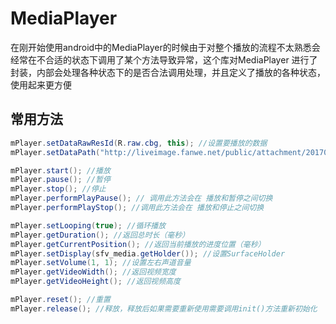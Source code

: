 # MediaPlayer
在刚开始使用android中的MediaPlayer的时候由于对整个播放的流程不太熟悉会经常在不合适的状态下调用了某个方法导致异常，这个库对MediaPlayer
进行了封装，内部会处理各种状态下的是否合法调用处理，并且定义了播放的各种状态，使用起来更方便

## 常用方法
```java
mPlayer.setDataRawResId(R.raw.cbg, this); //设置要播放的数据
mPlayer.setDataPath("http://liveimage.fanwe.net/public/attachment/201707/31/14/597ed39b46c5a.mp4"); //设置在线视频地址或者本地文件路径

mPlayer.start(); //播放
mPlayer.pause(); //暂停
mPlayer.stop(); //停止
mPlayer.performPlayPause(); // 调用此方法会在 播放和暂停之间切换
mPlayer.performPlayStop(); //调用此方法会在 播放和停止之间切换

mPlayer.setLooping(true); //循环播放
mPlayer.getDuration(); //返回总时长（毫秒）
mPlayer.getCurrentPosition(); //返回当前播放的进度位置（毫秒）
mPlayer.setDisplay(sfv_media.getHolder()); //设置SurfaceHolder
mPlayer.setVolume(1, 1); //设置左右声道音量
mPlayer.getVideoWidth(); //返回视频宽度
mPlayer.getVideoHeight(); //返回视频高度

mPlayer.reset(); //重置
mPlayer.release(); //释放，释放后如果需要重新使用需要调用init()方法重新初始化
```
